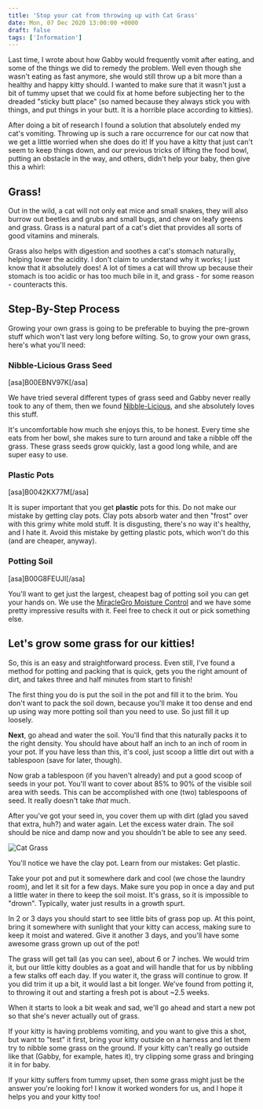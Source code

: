 ```yaml
---
title: 'Stop your cat from throwing up with Cat Grass'
date: Mon, 07 Dec 2020 13:00:00 +0000
draft: false
tags: ['Information']
---
```


Last time, I wrote about how Gabby would frequently vomit after eating, and some of the things we did to remedy the problem. Well even though she wasn't eating as fast anymore, she would still throw up a bit more than a healthy and happy kitty should. I wanted to make sure that it wasn't just a bit of tummy upset that we could fix at home before subjecting her to the dreaded "sticky butt place" (so named because they always stick you with things, and put things in your butt. It is a horrible place according to kitties).

After doing a bit of research I found a solution that absolutely ended my cat's vomiting. Throwing up is such a rare occurrence for our cat now that we get a little worried when she does do it! If you have a kitty that just can't seem to keep things down, and our previous tricks of lifting the food bowl, putting an obstacle in the way, and others, didn't help your baby, then give this a whirl:

Grass!
------

Out in the wild, a cat will not only eat mice and small snakes, they will also burrow out beetles and grubs and small bugs, and chew on leafy greens and grass. Grass is a natural part of a cat's diet that provides all sorts of good vitamins and minerals.

Grass also helps with digestion and soothes a cat's stomach naturally, helping lower the acidity. I don't claim to understand why it works; I just know that it absolutely does! A lot of times a cat will throw up because their stomach is too acidic or has too much bile in it, and grass - for some reason - counteracts this.

Step-By-Step Process
--------------------

Growing your own grass is going to be preferable to buying the pre-grown stuff which won't last very long before wilting. So, to grow your own grass, here's what you'll need:

### Nibble-Licious Grass Seed

\[asa\]B00EBNV97K\[/asa\]

We have tried several different types of grass seed and Gabby never really took to any of them, then we found [Nibble-Licious](https://amzn.to/3c9iIzY), and she absolutely loves this stuff.

It's uncomfortable how much she enjoys this, to be honest. Every time she eats from her bowl, she makes sure to turn around and take a nibble off the grass. These grass seeds grow quickly, last a good long while, and are super easy to use.

### Plastic Pots

\[asa\]B0042KX77M\[/asa\]

It is super important that you get **plastic** pots for this. Do not make our mistake by getting clay pots. Clay pots absorb water and then "frost" over with this grimy white mold stuff. It is disgusting, there's no way it's healthy, and I hate it. Avoid this mistake by getting plastic pots, which won't do this (and are cheaper, anyway).

### Potting Soil

\[asa\]B00G8FEUJI\[/asa\]

You'll want to get just the largest, cheapest bag of potting soil you can get your hands on. We use the [MiracleGro Moisture Control](https://amzn.to/2HafGQB) and we have some pretty impressive results with it. Feel free to check it out or pick something else.

Let's grow some grass for our kitties!
--------------------------------------

So, this is an easy and straightforward process. Even still, I've found a method for potting and packing that is quick, gets you the right amount of dirt, and takes three and half minutes from start to finish!

The first thing you do is put the soil in the pot and fill it to the brim. You don't want to pack the soil down, because you'll make it too dense and end up using way more potting soil than you need to use. So just fill it up loosely.

**Next**, go ahead and water the soil. You'll find that this naturally packs it to the right density. You should have about half an inch to an inch of room in your pot. If you have less than this, it's cool, just scoop a little dirt out with a tablespoon (save for later, though).

Now grab a tablespoon (if you haven't already) and put a good scoop of seeds in your pot. You'll want to cover about 85% to 90% of the visible soil area with seeds. This can be accomplished with one (two) tablespoons of seed. It really doesn't take _that_ much.

After you've got your seed in, you cover them up with dirt (glad you saved that extra, huh?) and water again. Let the excess water drain. The soil should be nice and damp now and you shouldn't be able to see any seed.

![Cat Grass](http://www.gabbythetabby.com/wp-content/uploads/2016/08/IMG_20160829_061823-1-225x300.jpg)

You'll notice we have the clay pot. Learn from our mistakes: Get plastic.

Take your pot and put it somewhere dark and cool (we chose the laundry room), and let it sit for a few days. Make sure you pop in once a day and put a little water in there to keep the soil moist. It's grass, so it is impossible to "drown". Typically, water just results in a growth spurt.

In 2 or 3 days you should start to see little bits of grass pop up. At this point, bring it somewhere with sunlight that your kitty can access, making sure to keep it moist and watered. Give it another 3 days, and you'll have some awesome grass grown up out of the pot!

The grass will get tall (as you can see), about 6 or 7 inches. We would trim it, but our little kitty doubles as a goat and will handle that for us by nibbling a few stalks off each day. If you water it, the grass will continue to grow. If you did trim it up a bit, it would last a bit longer. We've found from potting it, to throwing it out and starting a fresh pot is about ~2.5 weeks.

When it starts to look a bit weak and sad, we'll go ahead and start a new pot so that she's never actually out of grass.

If your kitty is having problems vomiting, and you want to give this a shot, but want to "test" it first, bring your kitty outside on a harness and let them try to nibble some grass on the ground. If your kitty can't really go outside like that (Gabby, for example, hates it), try clipping some grass and bringing it in for baby.

If your kitty suffers from tummy upset, then some grass might just be the answer you're looking for! I know it worked wonders for us, and I hope it helps you and your kitty too!